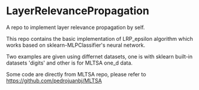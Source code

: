 # LayerRelevancePropagation
A repo to implement layer relevance propagation by self.

This repo contains the basic implementation of LRP_epsilon algorithm which works based on sklearn-MLPClassifier's neural network.

Two examples are given using differnet datasets, one is with sklearn built-in datasets 'digits' and other is for MLTSA one_d data.

Some code are directly from MLTSA repo, please refer to https://github.com/pedrojuanbj/MLTSA
